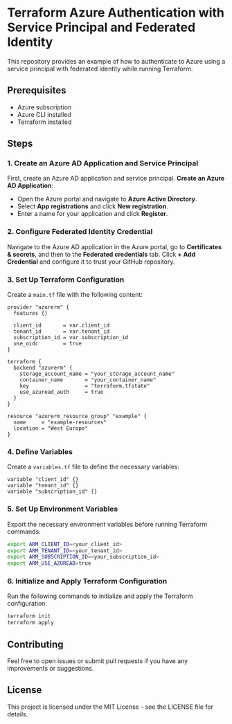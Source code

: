 
# Terraform Azure Authentication with Service Principal and Federated Identity

This repository provides an example of how to authenticate to Azure using a service principal with federated identity while running Terraform.

## Prerequisites

- Azure subscription
- Azure CLI installed
- Terraform installed

## Steps

### 1. Create an Azure AD Application and Service Principal

First, create an Azure AD application and service principal.
**Create an Azure AD Application**:
-   Open the Azure portal and navigate to  **Azure Active Directory**.
-   Select  **App registrations**  and click  **New registration**.
-   Enter a name for your application and click  **Register**.

### 2. Configure Federated Identity Credential

Navigate to the Azure AD application in the Azure portal, go to  **Certificates & secrets**, and then to the  **Federated credentials**  tab. Click  **+ Add Credential**  and configure it to trust your GitHub repository.

### 3. Set Up Terraform Configuration

Create a  `main.tf`  file with the following content:

```hcl
provider "azurerm" {
  features {}

  client_id       = var.client_id
  tenant_id       = var.tenant_id
  subscription_id = var.subscription_id
  use_oidc        = true
}

terraform {
  backend "azurerm" {
    storage_account_name = "your_storage_account_name"
    container_name       = "your_container_name"
    key                  = "terraform.tfstate"
    use_azuread_auth     = true
  }
}

resource "azurerm_resource_group" "example" {
  name     = "example-resources"
  location = "West Europe"
}

```

### 4. Define Variables

Create a  `variables.tf`  file to define the necessary variables:

```hcl
variable "client_id" {}
variable "tenant_id" {}
variable "subscription_id" {}

```

### 5. Set Up Environment Variables

Export the necessary environment variables before running Terraform commands:

```sh
export ARM_CLIENT_ID=<your_client_id>
export ARM_TENANT_ID=<your_tenant_id>
export ARM_SUBSCRIPTION_ID=<your_subscription_id>
export ARM_USE_AZUREAD=true
```

### 6. Initialize and Apply Terraform Configuration

Run the following commands to initialize and apply the Terraform configuration:

```sh
terraform init
terraform apply
```

## Contributing

Feel free to open issues or submit pull requests if you have any improvements or suggestions.

## License

This project is licensed under the MIT License - see the LICENSE file for details.
